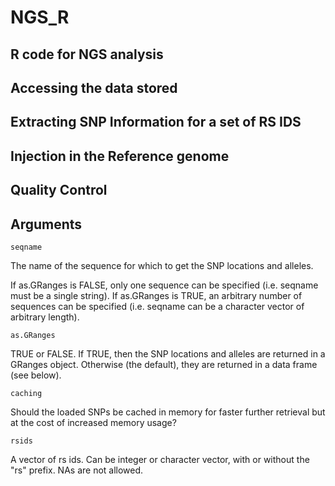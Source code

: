 # NGS_R
## R code for NGS analysis
## Accessing the data stored
## Extracting SNP Information for a set of RS IDS
## Injection in the Reference genome
## Quality Control
## Arguments

```seqname```

The name of the sequence for which to get the SNP locations and alleles.

If as.GRanges is FALSE, only one sequence can be specified (i.e. seqname must be a single string). If as.GRanges is TRUE, an arbitrary number of sequences can be specified (i.e. seqname can be a character vector of arbitrary length).

```as.GRanges```	

TRUE or FALSE. If TRUE, then the SNP locations and alleles are returned in a GRanges object. Otherwise (the default), they are returned in a data frame (see below).

```caching```	

Should the loaded SNPs be cached in memory for faster further retrieval but at the cost of increased memory usage?

```rsids```	

A vector of rs ids. Can be integer or character vector, with or without the "rs" prefix. NAs are not allowed.

